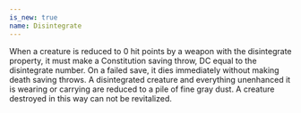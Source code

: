 ```yaml
---
is_new: true
name: Disintegrate
---
```

When a creature is reduced to 0 hit points by a weapon with the disintegrate property, it must make a Constitution saving throw, DC equal to the disintegrate number. On a failed save, it dies immediately without making death saving throws. A disintegrated creature and everything unenhanced it is wearing or carrying are reduced to a pile of fine gray dust. A creature destroyed in this way can not be revitalized. 